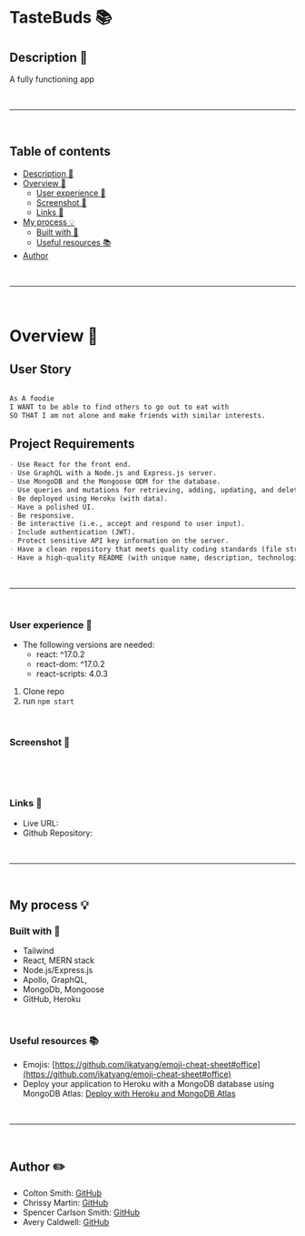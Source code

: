 # __TasteBuds 📚__

## __Description 📑__
 
 A fully functioning app

<br>
<hr>
<br> 

## __Table of contents__

- [Description 📝](#description-📝)
- [Overview 📁](#overview-📁)
  - [User experience 👤](#user-experience-👤)
  - [Screenshot 📸](#screenshot-📸)
  - [Links 🔗](#links-🔗)
- [My process 💡](#my-process-💡)
  - [Built with 🔨](#built-with-🔨)
  - [Useful resources 📚](#useful-resources-📚)
- [Author](#author-✏️)


<br>
<hr>
<br>

# __Overview 📁__

## User Story

 <!-- TODO: Update -->
```md

As A foodie
I WANT to be able to find others to go out to eat with
SO THAT I am not alone and make friends with similar interests.
```

## Project Requirements

```md
- Use React for the front end.
- Use GraphQL with a Node.js and Express.js server.
- Use MongoDB and the Mongoose ODM for the database.
- Use queries and mutations for retrieving, adding, updating, and deleting data.
- Be deployed using Heroku (with data).
- Have a polished UI.
- Be responsive.
- Be interactive (i.e., accept and respond to user input).
- Include authentication (JWT).
- Protect sensitive API key information on the server.
- Have a clean repository that meets quality coding standards (file structure, naming conventions, best practices for class and id naming conventions, indentation, high-quality comments, etc.).
- Have a high-quality README (with unique name, description, technologies used, screenshot, and link to deployed application). 
```
<br>
<hr>
<br>

### __User experience 👤__

 <!-- TODO: Update -->
* The following versions are needed: 
  - react: ^17.0.2
  - react-dom: ^17.0.2
  - react-scripts: 4.0.3

1. Clone repo
2. run `npm start`

<br>


### __Screenshot 📸__

​<br>

 <!-- TODO: Update -->
![]()
​
​<br>

### __Links 🔗__

 <!-- TODO: Update -->

- Live URL: []()
- Github Repository: []()

<br>
<hr>
<br>

##  __My process 💡__

 <!-- TODO: Update -->
###  Built with 🔨
- Tailwind
- React, MERN stack
- Node.js/Express.js
- Apollo, GraphQL, 
- MongoDb, Mongoose
- GitHub, Heroku

<br>

###  __Useful resources 📚__

- Emojis: [https://github.com/ikatyang/emoji-cheat-sheet#office](https://github.com/ikatyang/emoji-cheat-sheet#office)
- Deploy your application to Heroku with a MongoDB database using MongoDB Atlas: [Deploy with Heroku and MongoDB Atlas](https://coding-boot-camp.github.io/full-stack/mongodb/deploy-with-heroku-and-mongodb-atlas)

<br>
<hr>
<br>


## __Author ✏️__

 <!-- TODO: Update -->

- Colton Smith: [GitHub](https://github.com/coltonsmith135)
- Chrissy Martin: [GitHub](https://github.com/chrissy-martin)
- Spencer Carlson Smith: [GitHub](https://github.com/anomic84)
- Avery Caldwell:  [GitHub](https://github.com/AveryCaldwell)


<br>



